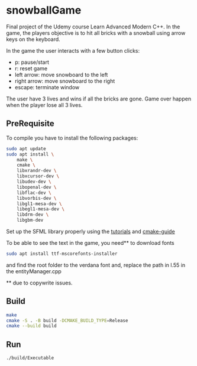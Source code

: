 # snowballGame

Final project of the Udemy course Learn Advanced Modern C++. In the game, the players objective is to hit all bricks with a snowball using arrow keys on the keyboard.

In the game the user interacts with a few button clicks:

- p: pause/start
- r: reset game
- left arrow: move snowboard to the left
- right arrow: move snowboard to the right
- escape: terminate window

The user have 3 lives and wins if all the bricks are gone. Game over happen when the player lose all 3 lives.

## PreRequisite

To compile you have to install the following packages:

```bash
sudo apt update
sudo apt install \
    make \
    cmake \
    libxrandr-dev \
    libxcursor-dev \
    libudev-dev \
    libopenal-dev \
    libflac-dev \
    libvorbis-dev \
    libgl1-mesa-dev \
    libegl1-mesa-dev \
    libdrm-dev \
    libgbm-dev
```

Set up the  SFML library properly using the [tutorials](https://www.sfml-dev.org/tutorials/2.6/) and [cmake-guide](https://www.sfml-dev.org/tutorials/2.6/start-cmake.php)

To be able to see the text in the game, you need** to download fonts

```bash
sudo apt install ttf-mscorefonts-installer
```

and find the root folder to the verdana font and, replace the path in l.55 in the entityManager.cpp

** due to copywrite issues.

## Build

```bash
make
cmake -S . -B build -DCMAKE_BUILD_TYPE=Release
cmake --build build
```

## Run

```bash
./build/Executable
```
